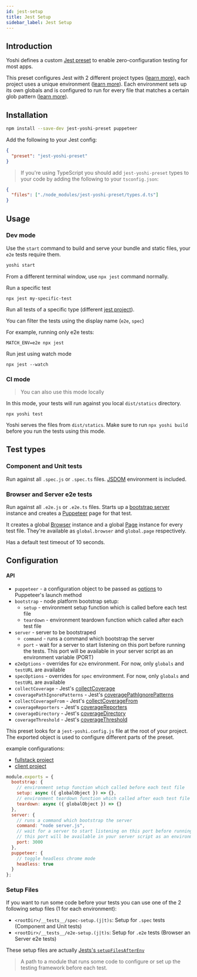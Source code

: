 ```yaml
---
id: jest-setup
title: Jest Setup
sidebar_label: Jest Setup
---
```


## Introduction

Yoshi defines a custom [Jest preset](https://jestjs.io/docs/en/configuration#preset-string) to enable zero-configuration testing for most apps.

This preset configures Jest with 2 different project types ([learn more](https://jestjs.io/docs/en/configuration#projects-array-string-projectconfig)), each project uses a unique environment ([learn more](https://jestjs.io/docs/en/configuration#testenvironment-string)). Each environment sets up its own globals and is configured to run for every file that matches a certain glob pattern ([learn more](https://github.com/isaacs/node-glob)).

## Installation

```bash
npm install --save-dev jest-yoshi-preset puppeteer
```

Add the following to your Jest config:

```json
{
  "preset": "jest-yoshi-preset"
}
```

> If you're using TypeScript you should add `jest-yoshi-preset` types to your code by adding the following to your `tsconfig.json`:

```json
{
  "files": ["./node_modules/jest-yoshi-preset/types.d.ts"]
}
```

## Usage

### Dev mode

Use the `start` command to build and serve your bundle and static files, your `e2e` tests require them.

```sh
yoshi start
```

From a different terminal window, use `npx jest` command normally.

Run a specific test

```shell
npx jest my-specific-test
```

Run all tests of a specific type (different [jest project](https://jestjs.io/docs/en/configuration#projects-array-string-projectconfig)).

You can filter the tests using the display name (`e2e`, `spec`)

For example, running only e2e tests:

```shell
MATCH_ENV=e2e npx jest
```

Run jest using watch mode

```shell
npx jest --watch
```

### CI mode

> You can also use this mode locally

In this mode, your tests will run against you local `dist/statics` directory.

```shell
npx yoshi test
```

Yoshi serves the files from `dist/statics`. Make sure to run `npx yoshi build` before you run the tests using this mode.

## Test types

### Component and Unit tests

Run against all `.spec.js` or `.spec.ts` files. [JSDOM](https://github.com/jsdom/jsdom) environment is included.

### Browser and Server e2e tests

Run against all `.e2e.js` or `.e2e.ts` files. Starts up a [bootstrap server](https://github.com/wix-platform/wix-node-platform) instance and creates a [Puppeteer](https://github.com/GoogleChrome/puppeteer) page for that test.

It creates a global [Browser](https://github.com/GoogleChrome/puppeteer/blob/v1.5.0/docs/api.md#class-browser) instance and a global [Page](https://github.com/GoogleChrome/puppeteer/blob/v1.5.0/docs/api.md#class-page) instance for every test file. They're available as `global.browser` and `global.page` respectively.

Has a default test timeout of 10 seconds.

## Configuration

#### API

- `puppeteer` - a configuration object to be passed as [options](https://github.com/GoogleChrome/puppeteer/blob/master/docs/api.md#puppeteerlaunchoptions) to Puppeteer's launch method
- `bootstrap` - node platform bootstrap setup:
  - `setup` - environment setup function which is called before each test file
  - `teardown` - environment teardown function which called after each test file
- `server` - server to be bootstraped
  - `command` - runs a command which bootstrap the server
  - `port` - wait for a server to start listening on this port before running the tests. This port will be available in your server script as an environment variable (PORT)
- `e2eOptions` - overrides for `e2e` environment. For now, only `globals` and `testURL` are available
- `specOptions` - overrides for `spec` environment. For now, only `globals` and `testURL` are available
- `collectCoverage` - Jest's [collectCoverage](https://jestjs.io/docs/en/configuration#collectcoverage-boolean)
- `coveragePathIgnorePatterns` - Jest's [coveragePathIgnorePatterns](https://jestjs.io/docs/en/configuration#coveragepathignorepatterns-array-string)
- `collectCoverageFrom` - Jest's [collectCoverageFrom](https://jestjs.io/docs/en/configuration#collectcoveragefrom-array)
- `coverageReporters` - Jest's [coverageReporters](https://jestjs.io/docs/en/configuration#coveragereporters-array-string)
- `coverageDirectory` - Jest's [coverageDirectory](https://jestjs.io/docs/en/configuration#coveragedirectory-string)
- `coverageThreshold` - Jest's [coverageThreshold](https://jestjs.io/docs/en/configuration#coveragethreshold-object)

This preset looks for a `jest-yoshi.config.js` file at the root of your project. The exported object is used to configure different parts of the preset.

example configurations:

- [fullstack project](https://github.com/wix/yoshi/blob/master/packages/create-yoshi-app/templates/fullstack/typescript/jest-yoshi.config.js)
- [client project](https://github.com/wix/yoshi/blob/master/packages/create-yoshi-app/templates/client/typescript/jest-yoshi.config.js)

```js
module.exports = {
  bootstrap: {
    // environment setup function which called before each test file
    setup: async ({ globalObject }) => {},
    // environment teardown function which called after each test file
    teardown: async ({ globalObject }) => {}
  },
  server: {
    // runs a command which bootstrap the server
    command: "node server.js",
    // wait for a server to start listening on this port before running the tests
    // this port will be available in your server script as an environment variable (PORT)
    port: 3000
  },
  puppeteer: {
    // toggle headless chrome mode
    headless: true
  }
};
```

### Setup Files

If you want to run some code before your tests you can use one of the 2 following setup files (1 for each environment):

- `<rootDir>/__tests__/spec-setup.(j|t)s`: Setup for `.spec` tests (Component and Unit tests)
- `<rootDir>/__tests__/e2e-setup.(j|t)s`: Setup for `.e2e` tests (Browser an Server e2e tests)

These setup files are actually [Jests's `setupFilesAfterEnv`](https://jestjs.io/docs/en/configuration#setupfilesafterenv-array)

> A path to a module that runs some code to configure or set up the testing framework before each test.
